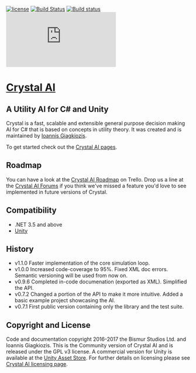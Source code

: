 [![license](https://img.shields.io/badge/license-GPL-brightgreen.svg?style=flat)](https://github.com/ThelDoctor/CrystalAI/blob/master/LICENSE)
[![Build Status](https://travis-ci.org/ThelDoctor/CrystalAI.svg?branch=master)](https://travis-ci.org/ThelDoctor/CrystalAI)
[![Build status](https://ci.appveyor.com/api/projects/status/rw0tma0eucs45fi5/branch/master?svg=true)](https://ci.appveyor.com/project/ThelDoctor/crystalai/branch/master)
![Tests Status](http://flauschig.ch/batch.php?type=tests&account=ThelDoctor&slug=CrystalAI)

# [Crystal AI](https://theldoctor.github.io/CrystalAI/)

## A Utility AI for C# and Unity 

Crystal is a fast, scalable and extensible general purpose decision making AI for C# that is based on concepts in utility theory. It was created and is maintained by [Ioannis Giagkiozis](http://www.bismur.co.uk/). 

To get started check out the [Crystal AI pages](https://theldoctor.github.io/CrystalAI/).

## Roadmap
You can have a look at the [Crystal AI Roadmap](https://trello.com/b/e3r5Zgrd/crystal-ai-roadmap) on Trello. Drop us a line at the [Crystal AI Forums](http://www.bismur.co.uk/forums/forum-11.html) if you think we've missed a feature you'd love to see implemented in future versions of Crystal. 

## Compatibility 
- .NET 3.5 and above 
- [Unity](https://unity3d.com/)

## History
- v1.1.0 Faster implementation of the core simulation loop.
- v1.0.0 Increased code-coverage to 95%. Fixed XML doc errors. Semantic versioning will be used from now on. 
- v0.9.6 Completed in-code documenation (exported as XML). Simplified the API.
- v0.7.2 Changed a portion of the API to make it more intuitive. Added a basic example project showcasing the AI. 
- v0.7.1 First public version containing only the library and the test suite.

## Copyright and License
Code and documentation copyright 2016-2017 the Bismur Studios Ltd. and Ioannis Giagkiozis. This is the Community version of Crystal AI and is released under the GPL v3 license. A commercial version for Unity is available at the [Unity Asset Store](https://www.assetstore.unity3d.com/en/#!/content/82168). For further details on licensing please see [Crystal AI licensing page](https://theldoctor.github.io/CrystalAI/license/). 
